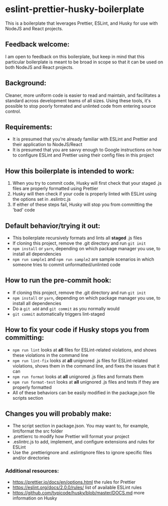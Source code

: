 # eslint-prettier-husky-boilerplate
This is a boilerplate that leverages Prettier, ESLint, and Husky for use with NodeJS and React projects.

## Feedback welcome:
I am open to feedback on this boilerplate, but keep in mind that this particular boilerplate is meant to be broad in scope so that it can be used on both NodeJS and React projects.

## Background:
Cleaner, more uniform code is easier to read and maintain, and facilitates a standard across development teams of all sizes. Using these tools, it's possible to stop poorly formated and unlinted code from entering source control.

## Requirements:
- It is presumed that you're already familiar with ESLint and Prettier and their application to NodeJS/React
- It is presumed that you are savvy enough to Google instructions on how to configure ESLint and Prettier using their config files in this project

## How this boilerplate is intended to work:
1. When you try to commit code, Husky will first check that your staged .js files are properly formatted using Prettier
2. Husky will then check if your code is properly linted with ESLint using the options set in .eslintrc.js
3. If either of these steps fail, Husky will stop you from committing the 'bad' code

## Default behavior/trying it out:
- This boilerplate recursively formats and lints all **staged** .js files
- If cloning this project, remove the .git directory and run `git init`
- `npm install` or `yarn`, depending on which package manager you use, to install all dependencies
- `npm run sample1` and `npm run sample2` are sample scenarios in which someone tries to commit unformatted/unlinted code

## How to run the pre-commit hook:
- If cloning this project, remove the .git directory and run `git init`
- `npm install` or `yarn`, depending on which package manager you use, to install all dependencies
- Do a `git add` and `git commit` as you normally would
- `git commit` automatically triggers lint-staged

## How to fix your code if Husky stops you from committing:
- `npm run lint` looks at **all** files for ESLint-related violations, and shows these violations in the command line
- `npm run lint-fix` looks at **all** unignored .js files for ESLint-related violations, shows them in the command line, and fixes the issues that it can
- `npm run format` looks at **all** unignored .js files and formats them 
- `npm run format-test` looks at **all** unignored .js files and tests if they are properly formatted
- All of these behaviors can be easily modified in the package.json file scripts section 

## Changes you will probably make:
- The script section in package.json. You may want to, for example, lint/format the src folder
- .prettierrc to modify how Prettier will format your project
- .eslintrc.js to add, implement, and configure extensions and rules for ESLint
- Use the .prettierignore and .eslintignore files to ignore specific files and/or directories

### Additional resources:
- https://prettier.io/docs/en/options.html the rules for Prettier
- https://eslint.org/docs/2.0.0/rules/ list of available ESLint rules
- https://github.com/typicode/husky/blob/master/DOCS.md more information on Husky
